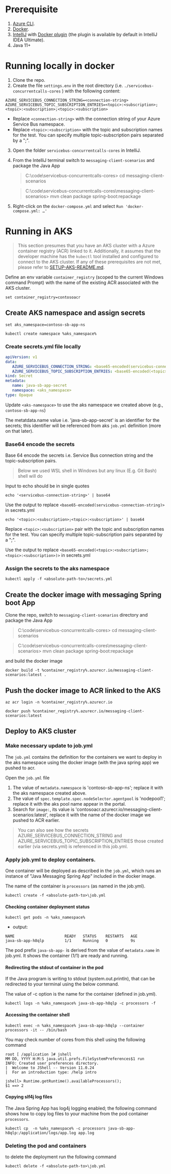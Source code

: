 # Prerequisite

1. [Azure CLI](https://learn.microsoft.com/en-us/cli/azure/install-azure-cli).
2. [Docker](https://docs.docker.com/desktop/install/windows-install/).
3. [IntelliJ]( https://www.jetbrains.com/idea/download/?section=windows) with [Docker plugin]( https://www.jetbrains.com/help/idea/docker.html#install_docker) (the plugin is available by default in IntelliJ IDEA Ultimate).
4. Java 11+

# Running locally in docker

1. Clone the repo.
2. Create the file `settings.env` in the root directory (i.e. `./servicebus-concurrentcalls-cores` ) with the following content:
```
AZURE_SERVICEBUS_CONNECTION_STRING=<connection-string>
AZURE_SERVICEBUS_TOPIC_SUBSCRIPTION_ENTRIES=<topic>:<subscription>;<topic>:<subscription>;<topic>:<subscription>
```

*  Replace `<connection-string>` with the connection string of your Azure Service Bus namespace.
*  Replace `<topic>:<subscription>` with the topic and subscription names for the test. You can specify multiple topic-subscription pairs separated by a ";".
3. Open the folder `servicebus-concurrentcalls-cores` in IntelliJ.
4. From the IntelliJ terminal switch to `messaging-client-scenarios` and package the Java App
      > C:\code\servicebus-concurrentcalls-cores> cd messaging-client-scenarios

      > C:\code\servicebus-concurrentcalls-cores\messaging-client-scenarios> mvn clean package spring-boot:repackage
5. Right-click on the `docker-compose.yml` and select `Run 'docker-compose.yml: …'`


# Running in AKS

> This section presumes that you have an AKS cluster with a Azure container registry (ACR) linked to it. Additionally, it assumes that the developer machine has the `kubectl` tool installed and configured to connect to the AKS cluster. If any of these prerequisites are not met, please refer to [SETUP-AKS-README.md](./SETUP-AKS-README.md).

Define an env variable `container_registry` (scoped to the current Windows command Prompt) with the name of the existing ACR associated with the AKS cluster.

```
set container_registry=contosoacr
```

## Create AKS namespace and assign secrets

```
set aks_namespace=contoso-sb-app-ns
```

```
kubectl create namespace %aks_namespace%
```

### Create secrets.yml file locally

```yaml
apiVersion: v1
data:
   AZURE_SERVICEBUS_CONNECTION_STRING: <base65-encoded(servicebus-connection-string)>
   AZURE_SERVICEBUS_TOPIC_SUBSCRIPTION_ENTRIES: <base65-encoded(<topic>:<subscription>;<topic>:<subscription>)>
kind: Secret
metadata:
   name: java-sb-app-secret
   namespace: <aks_namespace>
type: Opaque
```

Update `<aks-namespace>` to use the aks namespace we created above (e.g., `contoso-sb-app-ns`)

The metatdata.name value i.e. 'java-sb-app-secret' is an identifier for the secrets; this identifier will be referenced from aks `job.yml` definition (more on that later).

### Base64 encode the secrets

Base 64 encode the secrets i.e. Service Bus connection string and the topic-subscription pairs.

> Below we used WSL shell in Windows but any linux (E.g. Git Bash) shell will do

Input to echo should be in single quotes

```
echo '<servicebus-connection-string>' | base64
```

Use the output to replace `<base65-encoded(servicebus-connection-string)>` in secrets.yml

```
echo '<topic>:<subscription>;<topic>:<subscription>' | base64
```

Replace `<topic>:<subscription>` pair with the topic and subscription names for the test. You can specify multiple topic-subscription pairs separated by a ";".

Use the output to replace `<base65-encoded(<topic>:<subscription>;<topic>:<subscription>)>` in secrets.yml

### Assign the secrets to the aks namespace

```
kubectl apply -f <absolute-path-to>/secrets.yml
```

## Create the docker image with messaging Spring boot App

Clone the repo, switch to `messaging-client-scenarios` directory and package the Java App

> C:\code\servicebus-concurrentcalls-cores> cd messaging-client-scenarios

> C:\code\servicebus-concurrentcalls-cores\messaging-client-scenarios> mvn clean package spring-boot:repackage

and build the docker image
```
docker build -t %container_registry%.azurecr.io/messaging-client-scenarios:latest .
```

## Push the docker image to ACR linked to the AKS

```
az acr login -n %container_registry%.azurecr.io

docker push %container_registry%.azurecr.io/messaging-client-scenarios:latest
```

## Deploy to AKS cluster

### Make necessary update to job.yml

The `job.yml` contains the definition for the containers we want to deploy in the aks namespace using the docker image (with the java spring app) we pushed to acr.

Open the `job.yml` file

1. The value of `metadata.namespace` is 'contoso-sb-app-ns'; replace it with the aks namespace created above.
2. The value of `spec.template.spec.nodeSelector.agentpool` is 'nodepool1'; replace it with the aks pool name appear in the portal.
3. Search for `image:`, its value is 'contosoacr.azurecr.io/messaging-client-scenarios:latest', replace it with the name of the docker image we pushed to ACR earlier.

> You can also see how the secrets AZURE_SERVICEBUS_CONNECTION_STRING and AZURE_SERVICEBUS_TOPIC_SUBSCRIPTION_ENTRIES those created earlier (via secrets.yml) is referenced in this job.yml.

### Apply job.yml to deploy containers.

One container will be deployed as described in the `job.yml`, which runs an instance of "Java Messaging Spring App" included in the docker image.

The name of the container is `processors` (as named in the job.yml).

```
kubectl create -f <absolute-path-to>\job.yml
```

#### Checking container deployment status

```
kubectl get pods -n %aks_namespace%
```

* output:
```
NAME                      READY   STATUS    RESTARTS   AGE
java-sb-app-h8qlp         1/1     Running   0          9s
```

The pod prefix `java-sb-app-` is derived from the value of `metadata.name` in job.yml.
It shows the container (1/1) are ready and running.

#### Redirecting the stdout of container in the pod

If the Java program is writing to stdout (system.out.println), that can be redirected to your terminal using the below command.

The value of -c option is the name for the container (defined in job.yml).

```
kubectl logs -n %aks_namespace% java-sb-app-h8qlp -c processors -f
```

#### Accessing the container shell

```
kubectl exec -n %aks_namespace% java-sb-app-h8qlp --container processors -it -- /bin/bash
```

You may check number of cores from this shell using the following command

```
root [ /application ]# jshell
MM DD, YYYY H:M:S java.util.prefs.FileSystemPreferences$1 run
INFO: Created user preferences directory.
|  Welcome to JShell -- Version 11.0.24
|  For an introduction type: /help intro

jshell> Runtime.getRuntime().availableProcessors();
$1 ==> 2
```

#### Copying slf4j log files

The Java Spring App has log4j logging enabled; the following command shows how to copy log files to your machine from the pod container `processors`.

```
kubectl cp  -n %aks_namespace% -c processors java-sb-app-h8qlp:/application/logs/app.log app.log
```

### Deleting the pod and containers

to delete the deployment run the following command

```
kubectl delete -f <absolute-path-to>\job.yml
```
